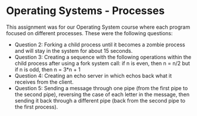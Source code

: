 # Operating Systems - Processes

This assignment was for our Operating System course where each program focused on different processes. These were the following questions:
- Question 2: Forking a child process until it becomes a zombie process and will stay in the system for about 15 seconds.
- Question 3: Creating a sequence with the following operations within the child process after using a fork system call: if n is even, then n = n/2 but if n is odd, then n = 3*n + 1
- Question 4: Creating an echo server in which echos back what it receives from the client.
- Question 5: Sending a message through one pipe (from the first pipe to the second pipe), reversing the case of each letter in the message, then sending it back through a different pipe (back from the second pipe to the first process).
